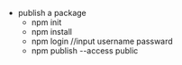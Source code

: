 - publish a package 
   - npm init
   - npm install
   - npm login  //input username passward
   - npm publish --access public
